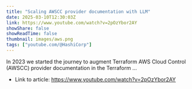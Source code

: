 ```yaml
---
title: "Scaling AWSCC provider documentation with LLM"
date: 2025-03-10T12:30:03Z
link: https://www.youtube.com/watch?v=2pOzYbor2AY
showShare: false
showReadTime: false
thumbnail: images/aws.png
tags: ["youtube.com/@HashiCorp"]
---
```

In 2023 we started the journey to augment Terraform AWS Cloud Control (AWSCC) provider documentation in the Terraform ...

- Link to article: https://www.youtube.com/watch?v=2pOzYbor2AY